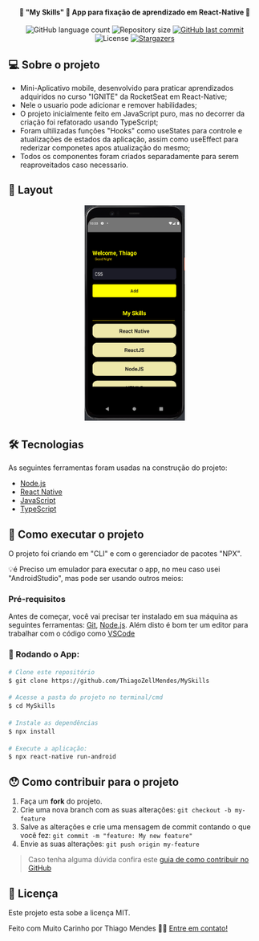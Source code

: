 <h4 align="center"> 
	🚧 "My Skills" 🚀 App para fixação de aprendizado em React-Native 🚧
</h4>

<p align="center">
  <img alt="GitHub language count" src="https://img.shields.io/github/languages/count/ThiagoZellMendes/MySkills?color=%2304D361">

  <img alt="Repository size" src="https://img.shields.io/github/repo-size/ThiagoZellMendes/MySkills">

  <a href="https://github.com/ThiagoZellMendes/MySkills/commits/AppFacul">
    <img alt="GitHub last commit" src="https://img.shields.io/github/last-commit/ThiagoZellMendes/MySkills">
  </a>

  <img alt="License" src="https://img.shields.io/badge/license-MIT-brightgreen">
   <a href="https://github.com/ThiagoZellMendes/MySkills/stargazers">
    <img alt="Stargazers" src="https://img.shields.io/github/stars/ThiagoZellMendes/MySkills?style=social">
  </a>
</p>


## 💻 Sobre o projeto

  - Mini-Aplicativo mobile, desenvolvido para praticar aprendizados adquiridos no curso "IGNITE" da RocketSeat em React-Native;
  - Nele o usuario pode adicionar e remover habilidades;
  - O projeto inicialmente feito em JavaScript puro, mas no decorrer da criação foi refatorado usando TypeScript;
  - Foram ultilizadas funções "Hooks" como useStates para controle e atualizações de estados da aplicação,
    assim como useEffect para rederizar componetes apos atualização do mesmo;
  - Todos os componentes foram criados separadamente para serem reaproveitados caso necessario.


## 🎨 Layout

<p align="center">
  <img alt="MySkills" title="#MySkills" src="./src/assets/img/MySkills.PNG" width="200px">
</p>


## 🛠 Tecnologias

As seguintes ferramentas foram usadas na construção do projeto:

- [Node.js][nodejs]
- [React Native][rn]
- [JavaScript][javascript]
- [TypeScript][typescript]

## 🚀 Como executar o projeto

O projeto foi criando em "CLI" e com o gerenciador de pacotes "NPX".


💡é Preciso um emulador para executar o app, no meu caso usei "AndroidStudio", mas pode ser usando outros meios:

### Pré-requisitos

Antes de começar, você vai precisar ter instalado em sua máquina as seguintes ferramentas:
[Git](https://git-scm.com), [Node.js][nodejs]. 
Além disto é bom ter um editor para trabalhar com o código como [VSCode][vscode]

### 🎲 Rodando o App:

```bash
# Clone este repositório
$ git clone https://github.com/ThiagoZellMendes/MySkills

# Acesse a pasta do projeto no terminal/cmd
$ cd MySkills

# Instale as dependências
$ npx install

# Execute a aplicação:
$ npx react-native run-android

``` 


## 😯 Como contribuir para o projeto

1. Faça um **fork** do projeto.
2. Crie uma nova branch com as suas alterações: `git checkout -b my-feature`
3. Salve as alterações e crie uma mensagem de commit contando o que você fez: `git commit -m "feature: My new feature"`
4. Envie as suas alterações: `git push origin my-feature`
> Caso tenha alguma dúvida confira este [guia de como contribuir no GitHub](https://github.com/firstcontributions/first-contributions)


## 📝 Licença

Este projeto esta sobe a licença MIT.

Feito com Muito Carinho por Thiago Mendes 👋🏽 [Entre em contato!](https://www.linkedin.com/in/thiago-mendes-44176249/)

[nodejs]: https://nodejs.org/
[rn]: https://facebook.github.io/react-native/
[yarn]: https://yarnpkg.com/
[TypeScript]: https://www.typescriptlang.org/pt/
[vscode]: https://code.visualstudio.com/
[JavaScript]:https://developer.mozilla.org/pt-BR/docs/Web/JavaScript
[license]: https://opensource.org/licenses/MIT
[vceslint]: https://marketplace.visualstudio.com/items?itemName=dbaeumer.vscode-eslint
[prettier]: https://marketplace.visualstudio.com/items?itemName=esbenp.prettier-vscode

